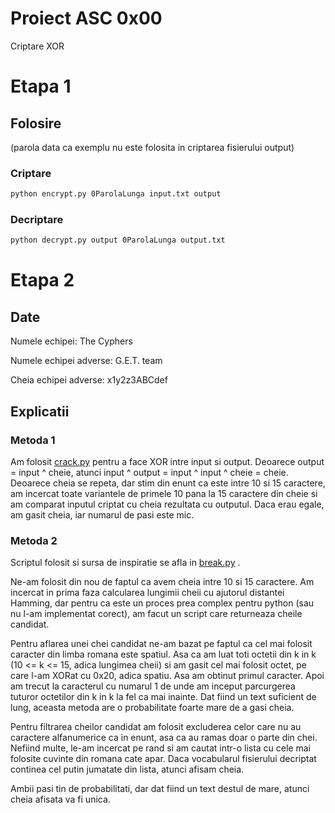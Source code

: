 # Proiect ASC 0x00
Criptare XOR

# Etapa 1
## Folosire
(parola data ca exemplu nu este folosita in criptarea fisierului output)

### Criptare
```bash
python encrypt.py 0ParolaLunga input.txt output
```

### Decriptare
```bash
python decrypt.py output 0ParolaLunga output.txt
```
# Etapa 2
## Date
Numele echipei: The Cyphers

Numele echipei adverse: G.E.T. team

Cheia echipei adverse: x1y2z3ABCdef

## Explicatii
### Metoda 1
Am folosit [crack.py](https://github.com/fredtux/ASC_Proiect_0x00/blob/main/crack.py) pentru a face XOR intre input si output. Deoarece output = input ^ cheie, atunci input ^ output = input ^ input ^ cheie = cheie. Deoarece cheia se repeta, dar stim din enunt ca este intre 10 si 15 caractere, am incercat toate variantele de primele 10 pana la 15 caractere din cheie si am comparat inputul criptat cu cheia rezultata cu outputul. Daca erau egale, am gasit cheia, iar numarul de pasi este mic.

### Metoda 2
Scriptul folosit si sursa de inspiratie se afla in [break.py](https://github.com/fredtux/ASC_Proiect_0x00/blob/main/break.py) .

Ne-am folosit din nou de faptul ca avem cheia intre 10 si 15 caractere. Am incercat in prima faza calcularea lungimii cheii cu ajutorul distantei Hamming, dar pentru ca este un proces prea complex pentru python (sau nu l-am implementat corect), am facut un script care returneaza cheile candidat. 

Pentru aflarea unei chei candidat ne-am bazat pe faptul ca cel mai folosit caracter din limba romana este spatiul. Asa ca am luat toti octetii din k in k (10 <= k <= 15, adica lungimea cheii) si am gasit cel mai folosit octet, pe care l-am XORat cu 0x20, adica spatiu. Asa am obtinut primul caracter. Apoi am trecut la caracterul cu numarul 1 de unde am inceput parcurgerea tuturor octetilor din k in k la fel ca mai inainte. Dat fiind un text suficient de lung, aceasta metoda are o probabilitate foarte mare de a gasi cheia.

Pentru filtrarea cheilor candidat am folosit excluderea celor care nu au caractere alfanumerice ca in enunt, asa ca au ramas doar o parte din chei. Nefiind multe, le-am incercat pe rand si am cautat intr-o lista cu cele mai folosite cuvinte din romana cate apar. Daca vocabularul fisierului decriptat continea cel putin jumatate din lista, atunci afisam cheia.

Ambii pasi tin de probabilitati, dar dat fiind un text destul de mare, atunci cheia afisata va fi unica.
